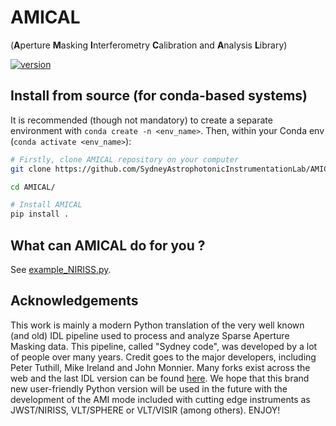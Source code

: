 # AMICAL

(**A**perture **M**asking **I**nterferometry **C**alibration and **A**nalysis **L**ibrary)

[![version](http://img.shields.io/badge/AMICAL-v0.3dev-orange.svg?style=flat)](https://github.com/SydneyAstrophotonicInstrumentationLab/AMICAL.git)

## Install from source (for conda-based systems)

It is recommended (though not mandatory) to create a separate environment with `conda create -n <env_name>`.
Then, within your Conda env (`conda activate <env_name>`):

```bash
# Firstly, clone AMICAL repository on your computer
git clone https://github.com/SydneyAstrophotonicInstrumentationLab/AMICAL.git

cd AMICAL/

# Install AMICAL
pip install .
```

## What can AMICAL do for you ?

See [example_NIRISS.py](example_NIRISS.py).

## Acknowledgements

This work is mainly a modern Python translation of the very well known (and old) IDL pipeline used to process and analyze Sparse Aperture Masking data. This pipeline, called "Sydney code", was developed by a lot of people over many years. Credit goes to the major developers, including Peter Tuthill, Mike Ireland and John Monnier. Many forks exist across the web and the last IDL version can be found [here](https://github.com/AnthonyCheetham/idl_masking). We hope that this brand new user-friendly Python version will be used in the future with the development of the AMI mode included with cutting edge instruments as JWST/NIRISS, VLT/SPHERE or VLT/VISIR (among others). ENJOY!
